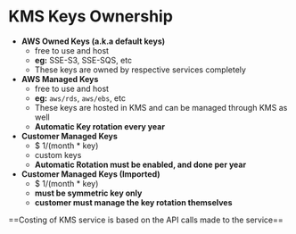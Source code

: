 
# KMS Keys Ownership

- **AWS Owned Keys (a.k.a default keys)**
	- free to use and host
	- **eg:** SSE-S3, SSE-SQS, etc
	- These keys are owned by respective services completely
- **AWS Managed Keys**
	- free to use and host
	- **eg:** `aws/rds`, `aws/ebs`, etc
	- These keys are hosted in KMS and can be managed through KMS as well
	- **Automatic Key rotation every year**
- **Customer Managed Keys**
	- $ 1/(month * key)
	- custom keys
	- **Automatic Rotation must be enabled, and done per year**
- **Customer Managed Keys (Imported)**
	- $ 1/(month * key)
	- **must be symmetric key only**
	- **customer must manage the key rotation themselves**

==Costing of KMS service is based on the API calls made to the service==

